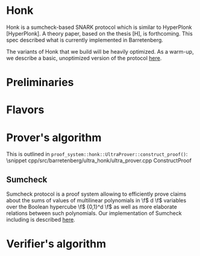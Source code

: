 # Honk

Honk is a sumcheck-based SNARK protocol which is similar to HyperPlonk [HyperPlonk]. A theory paper, based on the thesis [H], is forthcoming. This spec described what is currently implemented in Barretenberg.

The variants of Honk that we build will be heavily optimized. As a warm-up, we describe a basic, unoptimized version of the protocol [here](honk-outline.md).

# Preliminaries

# Flavors

# Prover's algorithm
This is outlined in `proof_system::honk::UltraProver::construct_proof()`:
 \snippet cpp/src/barretenberg/ultra_honk/ultra_prover.cpp ConstructProof

## Sumcheck
Sumcheck protocol is a proof system allowing to efficiently prove claims about the sums of values of multilinear polynomials in \f$ d \f$ variables over the Boolean hypercube \f$ \{0,1\}^d \f$ as well as more elaborate relations between such polynomials. Our implementation of Sumcheck including is described [here](sumcheck-outline.md).
# Verifier's algorithm